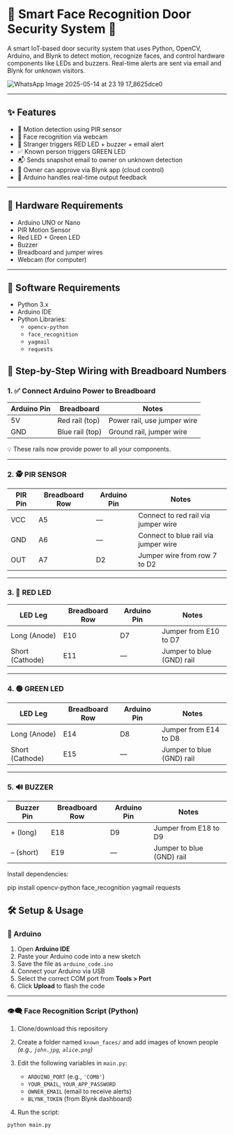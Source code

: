 # 🚪 Smart Face Recognition Door Security System 🔐

A smart IoT-based door security system that uses Python, OpenCV, Arduino, and Blynk to detect motion, recognize faces, and control hardware components like LEDs and buzzers. Real-time alerts are sent via email and Blynk for unknown visitors.

![WhatsApp Image 2025-05-14 at 23 19 17_8625dce0](https://github.com/user-attachments/assets/b2f446f8-bad6-4cf6-abf7-fc2c23cac28b)

---

## ✨ Features

- 🎯 Motion detection using PIR sensor  
- 📸 Face recognition via webcam  
- 🚨 Stranger triggers RED LED + buzzer + email alert  
- ✅ Known person triggers GREEN LED  
- 📬 Sends snapshot email to owner on unknown detection  
- 📱 Owner can approve via Blynk app (cloud control)  
- 🤖 Arduino handles real-time output feedback  

---

## 🔌 Hardware Requirements

- Arduino UNO or Nano  
- PIR Motion Sensor  
- Red LED + Green LED  
- Buzzer  
- Breadboard and jumper wires  
- Webcam (for computer)  

---

## 🧠 Software Requirements

- Python 3.x  
- Arduino IDE  
- Python Libraries:
  - `opencv-python`
  - `face_recognition`
  - `yagmail`
  - `requests`

## 🔌 Step-by-Step Wiring with Breadboard Numbers

### 1. ✅ Connect Arduino Power to Breadboard

| Arduino Pin | Breadboard        | Notes                         |
|-------------|-------------------|-------------------------------|
| 5V          | Red rail (top)    | Power rail, use jumper wire  |
| GND         | Blue rail (top)   | Ground rail, jumper wire     |

💡 These rails now provide power to all your components.

---

### 2. 🕵️ PIR SENSOR

| PIR Pin | Breadboard Row | Arduino Pin | Notes                                 |
|---------|----------------|-------------|---------------------------------------|
| VCC     | A5             | —           | Connect to red rail via jumper wire  |
| GND     | A6             | —           | Connect to blue rail via jumper wire |
| OUT     | A7             | D2          | Jumper wire from row 7 to D2         |

---

### 3. 🔴 RED LED

| LED Leg         | Breadboard Row | Arduino Pin | Notes                         |
|-----------------|----------------|-------------|-------------------------------|
| Long (Anode)    | E10            | D7          | Jumper from E10 to D7         |
| Short (Cathode) | E11            | —           | Jumper to blue (GND) rail     |

---

### 4. 🟢 GREEN LED

| LED Leg         | Breadboard Row | Arduino Pin | Notes                         |
|-----------------|----------------|-------------|-------------------------------|
| Long (Anode)    | E14            | D8          | Jumper from E14 to D8         |
| Short (Cathode) | E15            | —           | Jumper to blue (GND) rail     |

---

### 5. 🔊 BUZZER

| Buzzer Pin | Breadboard Row | Arduino Pin | Notes                         |
|------------|----------------|-------------|-------------------------------|
| + (long)   | E18            | D9          | Jumper from E18 to D9         |
| – (short)  | E19            | —           | Jumper to blue (GND) rail     |


Install dependencies:

pip install opencv-python face_recognition yagmail requests

## 🛠️ Setup & Usage

### 🔌 Arduino

1. Open **Arduino IDE**
2. Paste your Arduino code into a new sketch
3. Save the file as `arduino_code.ino`
4. Connect your Arduino via USB
5. Select the correct COM port from **Tools > Port**
6. Click **Upload** to flash the code

---

### 👁️‍🗨️ Face Recognition Script (Python)

1. Clone/download this repository
2. Create a folder named `known_faces/` and add images of known people  
   *(e.g., `john.jpg`, `alice.png`)*
3. Edit the following variables in `main.py`:
   - `ARDUINO_PORT` (e.g., `'COM8'`)
   - `YOUR_EMAIL`, `YOUR_APP_PASSWORD`
   - `OWNER_EMAIL` (email to receive alerts)
   - `BLYNK_TOKEN` (from Blynk dashboard)

4. Run the script:
```bash
python main.py
